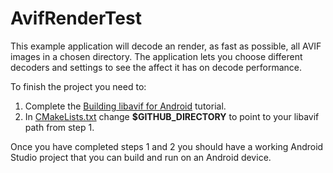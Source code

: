# AvifRenderTest

This example application will decode an render, as fast as possible, all
AVIF images in a chosen directory. The application lets you choose different
decoders and settings to see the affect it has on decode performance.

To finish the project you need to:
1. Complete the [Building libavif for
Android](../../../BUILDING_ANDROID_LIBAVIF.md) tutorial.
2. In [CMakeLists.txt](app/src/main/cpp/CMakeLists.txt) change **$GITHUB_DIRECTORY** to point to your libavif path from step 1.

Once you have completed steps 1 and 2 you should have a working Android Studio
project that you can build and run on an Android device.


